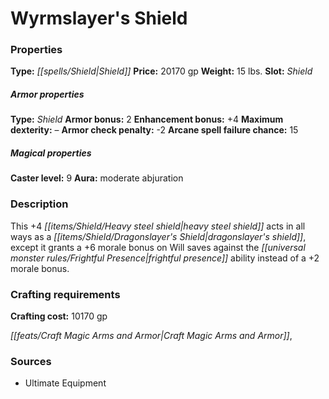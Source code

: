 ﻿---
Title: "Wyrmslayer's Shield"
Type: "Shield"
Price: "20170 gp"
Weight: "15 lbs."
Slot: "Shield"
Armor properties Type: "Shield"
Armor bonus: "2"
Enhancement bonus: "+4"
Maximum dexterity: "–"
Armor check penalty: "-2"
Arcane spell failure chance: "15"
Caster level: "9"
Aura: "moderate abjuration"
Description: |
  "This _+4 heavy steel shield_ acts in all ways as a _dragonslayer's shield_, except it grants a +6 morale bonus on Will saves against the frightful presence ability instead of a +2 morale bonus."
Crafting cost: "10170 gp"
Sources: "['Ultimate Equipment']"
---

# Wyrmslayer's Shield

### Properties

**Type:** _[[spells/Shield|Shield]]_ **Price:** 20170 gp **Weight:** 15 lbs. **Slot:** _Shield_

##### Armor properties

**Type:** _Shield_ **Armor bonus:** 2 **Enhancement bonus:** +4 **Maximum dexterity:** – **Armor check penalty:** -2 **Arcane spell failure chance:** 15

##### Magical properties

**Caster level:** 9 **Aura:** moderate abjuration

### Description

This +4 _[[items/Shield/Heavy steel shield|heavy steel shield]]_ acts in all ways as a _[[items/Shield/Dragonslayer's Shield|dragonslayer's shield]]_, except it grants a +6 morale bonus on Will saves against the _[[universal monster rules/Frightful Presence|frightful presence]]_ ability instead of a +2 morale bonus.

### Crafting requirements

**Crafting cost:** 10170 gp

_[[feats/Craft Magic Arms and Armor|Craft Magic Arms and Armor]]_,

### Sources

* Ultimate Equipment